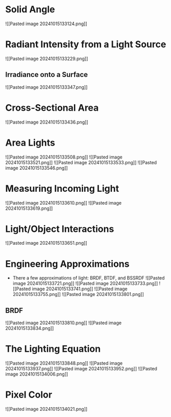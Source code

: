 
# Solid Angle
![[Pasted image 20241015133124.png]]

# Radiant Intensity from a Light Source
![[Pasted image 20241015133229.png]]

## Irradiance onto a Surface
![[Pasted image 20241015133347.png]]

# Cross-Sectional Area
![[Pasted image 20241015133436.png]]

# Area Lights
![[Pasted image 20241015133508.png]]
![[Pasted image 20241015133521.png]]
![[Pasted image 20241015133533.png]]
![[Pasted image 20241015133546.png]]

# Measuring Incoming Light
![[Pasted image 20241015133610.png]]
![[Pasted image 20241015133619.png]]

# Light/Object Interactions
![[Pasted image 20241015133651.png]]

# Engineering Approximations
* There a few approximations of light: BRDF, BTDF, and BSSRDF
![[Pasted image 20241015133721.png]]
![[Pasted image 20241015133733.png]]
![[Pasted image 20241015133741.png]]
![[Pasted image 20241015133755.png]]
![[Pasted image 20241015133801.png]]

## BRDF
![[Pasted image 20241015133810.png]]
![[Pasted image 20241015133834.png]]

# The Lighting Equation
![[Pasted image 20241015133848.png]]
![[Pasted image 20241015133937.png]]
![[Pasted image 20241015133952.png]]
![[Pasted image 20241015134006.png]]

# Pixel Color
![[Pasted image 20241015134021.png]]
